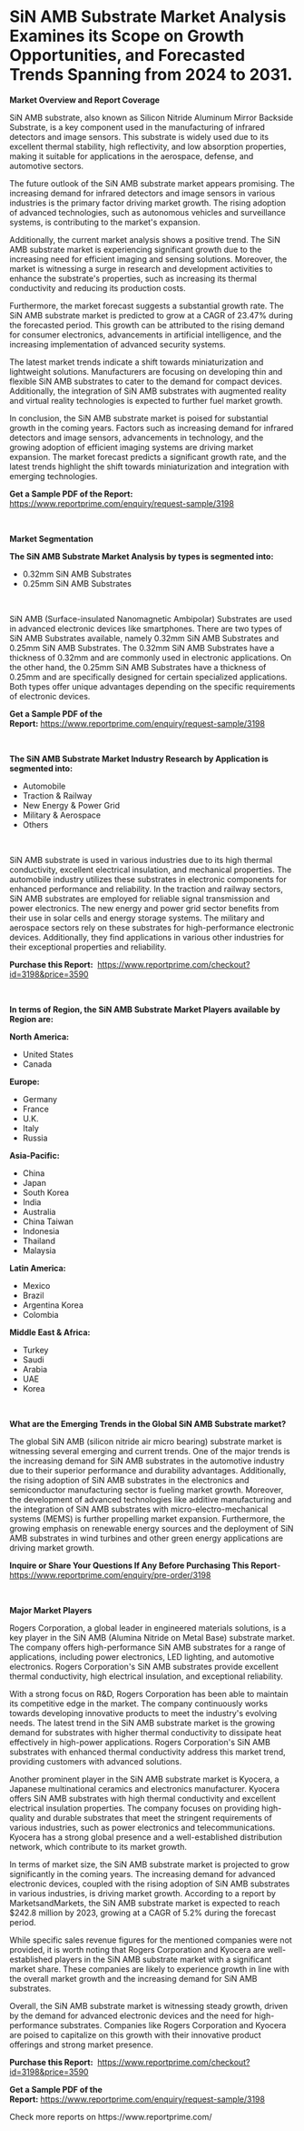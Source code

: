 <p><h1>SiN AMB Substrate Market Analysis Examines its Scope on Growth Opportunities, and Forecasted Trends Spanning from 2024 to 2031.</h1></p><p><strong>Market Overview and Report Coverage</strong></p>
<p><p>SiN AMB substrate, also known as Silicon Nitride Aluminum Mirror Backside Substrate, is a key component used in the manufacturing of infrared detectors and image sensors. This substrate is widely used due to its excellent thermal stability, high reflectivity, and low absorption properties, making it suitable for applications in the aerospace, defense, and automotive sectors.</p><p>The future outlook of the SiN AMB substrate market appears promising. The increasing demand for infrared detectors and image sensors in various industries is the primary factor driving market growth. The rising adoption of advanced technologies, such as autonomous vehicles and surveillance systems, is contributing to the market's expansion.</p><p>Additionally, the current market analysis shows a positive trend. The SiN AMB substrate market is experiencing significant growth due to the increasing need for efficient imaging and sensing solutions. Moreover, the market is witnessing a surge in research and development activities to enhance the substrate's properties, such as increasing its thermal conductivity and reducing its production costs.</p><p>Furthermore, the market forecast suggests a substantial growth rate. The SiN AMB substrate market is predicted to grow at a CAGR of 23.47% during the forecasted period. This growth can be attributed to the rising demand for consumer electronics, advancements in artificial intelligence, and the increasing implementation of advanced security systems.</p><p>The latest market trends indicate a shift towards miniaturization and lightweight solutions. Manufacturers are focusing on developing thin and flexible SiN AMB substrates to cater to the demand for compact devices. Additionally, the integration of SiN AMB substrates with augmented reality and virtual reality technologies is expected to further fuel market growth.</p><p>In conclusion, the SiN AMB substrate market is poised for substantial growth in the coming years. Factors such as increasing demand for infrared detectors and image sensors, advancements in technology, and the growing adoption of efficient imaging systems are driving market expansion. The market forecast predicts a significant growth rate, and the latest trends highlight the shift towards miniaturization and integration with emerging technologies.</p></p>
<p><strong>Get a Sample PDF of the Report:</strong> <a href="https://www.reportprime.com/enquiry/request-sample/3198">https://www.reportprime.com/enquiry/request-sample/3198</a></p>
<p>&nbsp;</p>
<p><strong>Market Segmentation</strong></p>
<p><strong>The SiN AMB Substrate Market Analysis by types is segmented into:</strong></p>
<p><ul><li>0.32mm SiN AMB Substrates</li><li>0.25mm SiN AMB Substrates</li></ul></p>
<p>&nbsp;</p>
<p><p>SiN AMB (Surface-insulated Nanomagnetic Ambipolar) Substrates are used in advanced electronic devices like smartphones. There are two types of SiN AMB Substrates available, namely 0.32mm SiN AMB Substrates and 0.25mm SiN AMB Substrates. The 0.32mm SiN AMB Substrates have a thickness of 0.32mm and are commonly used in electronic applications. On the other hand, the 0.25mm SiN AMB Substrates have a thickness of 0.25mm and are specifically designed for certain specialized applications. Both types offer unique advantages depending on the specific requirements of electronic devices.</p></p>
<p><strong>Get a Sample PDF of the Report:</strong>&nbsp;<a href="https://www.reportprime.com/enquiry/request-sample/3198">https://www.reportprime.com/enquiry/request-sample/3198</a></p>
<p>&nbsp;</p>
<p><strong>The SiN AMB Substrate Market Industry Research by Application is segmented into:</strong></p>
<p><ul><li>Automobile</li><li>Traction & Railway</li><li>New Energy & Power Grid</li><li>Military & Aerospace</li><li>Others</li></ul></p>
<p>&nbsp;</p>
<p><p>SiN AMB substrate is used in various industries due to its high thermal conductivity, excellent electrical insulation, and mechanical properties. The automobile industry utilizes these substrates in electronic components for enhanced performance and reliability. In the traction and railway sectors, SiN AMB substrates are employed for reliable signal transmission and power electronics. The new energy and power grid sector benefits from their use in solar cells and energy storage systems. The military and aerospace sectors rely on these substrates for high-performance electronic devices. Additionally, they find applications in various other industries for their exceptional properties and reliability.</p></p>
<p><strong>Purchase this Report:</strong>&nbsp; <a href="https://www.reportprime.com/checkout?id=3198&price=3590">https://www.reportprime.com/checkout?id=3198&price=3590</a></p>
<p>&nbsp;</p>
<p><strong>In terms of Region, the SiN AMB Substrate Market Players available by Region are:</strong></p>
<p>
    <p> <strong> North America: </strong>
        <ul>
            <li>United States</li>
            <li>Canada</li>
        </ul>
        </p> 
    <p> <strong> Europe: </strong>
        <ul>
            <li>Germany</li>
            <li>France</li>
            <li>U.K.</li>
            <li>Italy</li>
            <li>Russia</li>
        </ul>
        </p> 
    <p> <strong> Asia-Pacific: </strong>
        <ul>
            <li>China</li>
            <li>Japan</li>
            <li>South Korea</li>
            <li>India</li>
            <li>Australia</li>
            <li>China Taiwan</li>
            <li>Indonesia</li>
            <li>Thailand</li>
            <li>Malaysia</li>
        </ul>
        </p> 
    <p> <strong> Latin America: </strong>
        <ul>
            <li>Mexico</li>
            <li>Brazil</li>
            <li>Argentina Korea</li>
            <li>Colombia</li>
        </ul>
        </p> 
    <p> <strong> Middle East & Africa: </strong>
        <ul>
            <li>Turkey</li>
            <li>Saudi</li>
            <li>Arabia</li>
            <li>UAE</li>
            <li>Korea</li>
        </ul>
    </p>
    </p>
<p>&nbsp;</p>
<p><strong>What are the Emerging Trends in the Global SiN AMB Substrate market?</strong></p>
<p><p>The global SiN AMB (silicon nitride air micro bearing) substrate market is witnessing several emerging and current trends. One of the major trends is the increasing demand for SiN AMB substrates in the automotive industry due to their superior performance and durability advantages. Additionally, the rising adoption of SiN AMB substrates in the electronics and semiconductor manufacturing sector is fueling market growth. Moreover, the development of advanced technologies like additive manufacturing and the integration of SiN AMB substrates with micro-electro-mechanical systems (MEMS) is further propelling market expansion. Furthermore, the growing emphasis on renewable energy sources and the deployment of SiN AMB substrates in wind turbines and other green energy applications are driving market growth.</p></p>
<p><strong>Inquire or Share Your Questions If Any Before Purchasing This Report</strong>- <a href="https://www.reportprime.com/enquiry/pre-order/3198">https://www.reportprime.com/enquiry/pre-order/3198</a></p>
<p>&nbsp;</p>
<p><strong>Major Market Players</strong></p>
<p><p>Rogers Corporation, a global leader in engineered materials solutions, is a key player in the SiN AMB (Alumina Nitride on Metal Base) substrate market. The company offers high-performance SiN AMB substrates for a range of applications, including power electronics, LED lighting, and automotive electronics. Rogers Corporation's SiN AMB substrates provide excellent thermal conductivity, high electrical insulation, and exceptional reliability.</p><p>With a strong focus on R&D, Rogers Corporation has been able to maintain its competitive edge in the market. The company continuously works towards developing innovative products to meet the industry's evolving needs. The latest trend in the SiN AMB substrate market is the growing demand for substrates with higher thermal conductivity to dissipate heat effectively in high-power applications. Rogers Corporation's SiN AMB substrates with enhanced thermal conductivity address this market trend, providing customers with advanced solutions.</p><p>Another prominent player in the SiN AMB substrate market is Kyocera, a Japanese multinational ceramics and electronics manufacturer. Kyocera offers SiN AMB substrates with high thermal conductivity and excellent electrical insulation properties. The company focuses on providing high-quality and durable substrates that meet the stringent requirements of various industries, such as power electronics and telecommunications. Kyocera has a strong global presence and a well-established distribution network, which contribute to its market growth.</p><p>In terms of market size, the SiN AMB substrate market is projected to grow significantly in the coming years. The increasing demand for advanced electronic devices, coupled with the rising adoption of SiN AMB substrates in various industries, is driving market growth. According to a report by MarketsandMarkets, the SiN AMB substrate market is expected to reach $242.8 million by 2023, growing at a CAGR of 5.2% during the forecast period.</p><p>While specific sales revenue figures for the mentioned companies were not provided, it is worth noting that Rogers Corporation and Kyocera are well-established players in the SiN AMB substrate market with a significant market share. These companies are likely to experience growth in line with the overall market growth and the increasing demand for SiN AMB substrates.</p><p>Overall, the SiN AMB substrate market is witnessing steady growth, driven by the demand for advanced electronic devices and the need for high-performance substrates. Companies like Rogers Corporation and Kyocera are poised to capitalize on this growth with their innovative product offerings and strong market presence.</p></p>
<p><strong>Purchase this Report:</strong>&nbsp;&nbsp;<a href="https://www.reportprime.com/checkout?id=3198&price=3590">https://www.reportprime.com/checkout?id=3198&price=3590</a></p>
<p></p>
<p><strong>Get a Sample PDF of the Report:</strong>&nbsp;<a href="https://www.reportprime.com/enquiry/request-sample/3198">https://www.reportprime.com/enquiry/request-sample/3198</a></p>
<p>Check more reports on https://www.reportprime.com/</p>